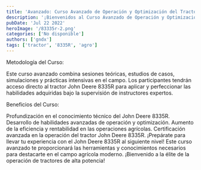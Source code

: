 ```yaml
---
title: 'Avanzado: Curso Avanzado de Operación y Optimización del Tractor John Deere 8335R'
description: '¡Bienvenidos al Curso Avanzado de Operación y Optimización del Tractor John Deere 8335R! Este programa está diseñado para aquellos que buscan dominar las capacidades avanzadas de este tractor líder en la industria.'
pubDate: 'Jul 22 2022'
heroImage: '/83335r-2.png'
categories: ['No disponible']
authors: ['gndx']
tags: ['tractor', '8335R', 'agro']
---
```


Metodología del Curso:

Este curso avanzado combina sesiones teóricas, estudios de casos, simulaciones y prácticas intensivas en el campo. Los participantes tendrán acceso directo al tractor John Deere 8335R para aplicar y perfeccionar las habilidades adquiridas bajo la supervisión de instructores expertos.

Beneficios del Curso:

Profundización en el conocimiento técnico del John Deere 8335R.
Desarrollo de habilidades avanzadas de operación y optimización.
Aumento de la eficiencia y rentabilidad en las operaciones agrícolas.
Certificación avanzada en la operación del tractor John Deere 8335R.
¡Prepárate para llevar tu experiencia con el John Deere 8335R al siguiente nivel! Este curso avanzado te proporcionará las herramientas y conocimientos necesarios para destacarte en el campo agrícola moderno. ¡Bienvenido a la élite de la operación de tractores de alta potencia!
